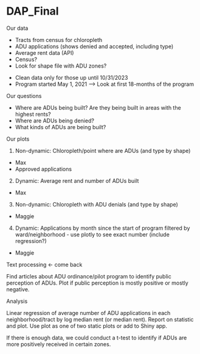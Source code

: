 # DAP_Final

Our data
- Tracts from census for chloropleth
- ADU applications (shows denied and accepted, including type)
- Average rent data (API)
- Census? 
- Look for shape file with ADU zones?

* Clean data only for those up until 10/31/2023
* Program started May 1, 2021
--> Look at first 18-months of the program

Our questions
- Where are ADUs being built? Are they being built in areas with the highest rents?
- Where are ADUs being denied?
- What kinds of ADUs are being built? 

Our plots

1. Non-dynamic: Chloropleth/point where are ADUs (and type by shape)
  - Max
  - Approved applications
2. Dynamic: Average rent and number of ADUs built
  - Max
3. Non-dynamic: Chloropleth with ADU denials (and type by shape)
  - Maggie
4. Dynamic: Applications by month since the start of program filtered by ward/neighborhood - use plotly to see exact number (include regression?)
  - Maggie 

Text processing <- come back

Find articles about ADU ordinance/pilot program to identify public perception of ADUs. Plot if public perception is mostly positive or mostly negative. 

Analysis

Linear regression of average number of ADU applications in each neighborhood/tract by log median rent (or median rent). Report on statistic and plot. Use plot as one of two static plots or add to Shiny app.

If there is enough data, we could conduct a t-test to identify if ADUs are more positively received in certain zones. 